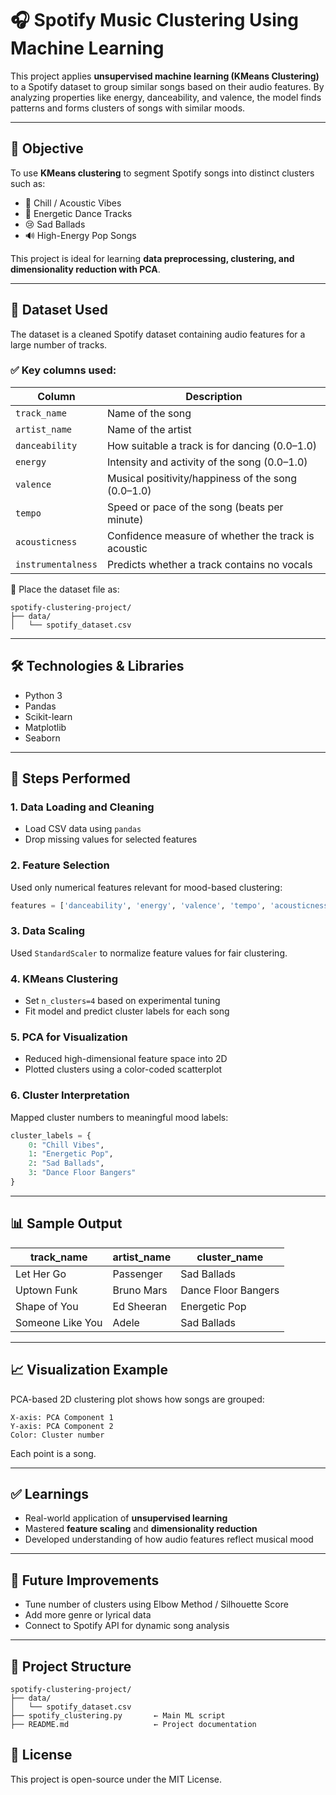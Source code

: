 
# 🎧 Spotify Music Clustering Using Machine Learning

This project applies **unsupervised machine learning (KMeans Clustering)** to a Spotify dataset to group similar songs based on their audio features. By analyzing properties like energy, danceability, and valence, the model finds patterns and forms clusters of songs with similar moods.

---

## 📌 Objective

To use **KMeans clustering** to segment Spotify songs into distinct clusters such as:
- 🎵 Chill / Acoustic Vibes
- 💃 Energetic Dance Tracks
- 😢 Sad Ballads
- 🔊 High-Energy Pop Songs

This project is ideal for learning **data preprocessing, clustering, and dimensionality reduction with PCA**.

---

## 📁 Dataset Used

The dataset is a cleaned Spotify dataset containing audio features for a large number of tracks.

### ✅ Key columns used:
| Column           | Description                                                                 |
|------------------|-----------------------------------------------------------------------------|
| `track_name`     | Name of the song                                                            |
| `artist_name`    | Name of the artist                                                          |
| `danceability`   | How suitable a track is for dancing (0.0–1.0)                              |
| `energy`         | Intensity and activity of the song (0.0–1.0)                                |
| `valence`        | Musical positivity/happiness of the song (0.0–1.0)                          |
| `tempo`          | Speed or pace of the song (beats per minute)                               |
| `acousticness`   | Confidence measure of whether the track is acoustic                        |
| `instrumentalness`| Predicts whether a track contains no vocals                              |

📂 Place the dataset file as:
```
spotify-clustering-project/
├── data/
│   └── spotify_dataset.csv
```

---

## 🛠️ Technologies & Libraries

- Python 3
- Pandas
- Scikit-learn
- Matplotlib
- Seaborn

---

## 🚀 Steps Performed

### 1. **Data Loading and Cleaning**
- Load CSV data using `pandas`
- Drop missing values for selected features

### 2. **Feature Selection**
Used only numerical features relevant for mood-based clustering:
```python
features = ['danceability', 'energy', 'valence', 'tempo', 'acousticness', 'instrumentalness']
```

### 3. **Data Scaling**
Used `StandardScaler` to normalize feature values for fair clustering.

### 4. **KMeans Clustering**
- Set `n_clusters=4` based on experimental tuning
- Fit model and predict cluster labels for each song

### 5. **PCA for Visualization**
- Reduced high-dimensional feature space into 2D
- Plotted clusters using a color-coded scatterplot

### 6. **Cluster Interpretation**
Mapped cluster numbers to meaningful mood labels:
```python
cluster_labels = {
    0: "Chill Vibes",
    1: "Energetic Pop",
    2: "Sad Ballads",
    3: "Dance Floor Bangers"
}
```

---

## 📊 Sample Output

| track_name     | artist_name     | cluster_name        |
|----------------|-----------------|---------------------|
| Let Her Go     | Passenger        | Sad Ballads         |
| Uptown Funk    | Bruno Mars       | Dance Floor Bangers |
| Shape of You   | Ed Sheeran       | Energetic Pop       |
| Someone Like You | Adele         | Sad Ballads         |

---

## 📈 Visualization Example

PCA-based 2D clustering plot shows how songs are grouped:

```
X-axis: PCA Component 1  
Y-axis: PCA Component 2  
Color: Cluster number
```

Each point is a song.

---

## ✅ Learnings

- Real-world application of **unsupervised learning**
- Mastered **feature scaling** and **dimensionality reduction**
- Developed understanding of how audio features reflect musical mood

---

## 🔮 Future Improvements

- Tune number of clusters using Elbow Method / Silhouette Score
- Add more genre or lyrical data
- Connect to Spotify API for dynamic song analysis

---

## 📂 Project Structure

```
spotify-clustering-project/
├── data/
│   └── spotify_dataset.csv
├── spotify_clustering.py       ← Main ML script
├── README.md                   ← Project documentation
```

## 📜 License

This project is open-source under the MIT License.
